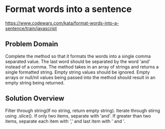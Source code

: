 # Format words into a sentence
https://www.codewars.com/kata/format-words-into-a-sentence/train/javascript

## Problem Domain
Complete the method so that it formats the words into a single comma separated value. The last word should be separated by the word 'and' instead of a comma. The method takes in an array of strings and returns a single formatted string. Empty string values should be ignored. Empty arrays or null/nil values being passed into the method should result in an empty string being returned.

## Solution Overview
Filter through string(If no string, return empty string). Iterate through stirng using .slice(). If only two items, separate with 'and'. If greater than two items, separate each item with ',' and last item with ' and '.